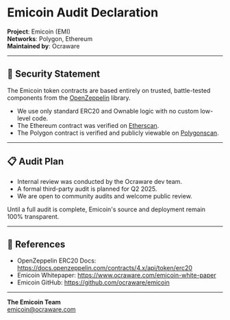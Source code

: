 # Emicoin Audit Declaration

**Project**: Emicoin (EMI)  
**Networks**: Polygon, Ethereum  
**Maintained by**: Ocraware

---

## 🔐 Security Statement

The Emicoin token contracts are based entirely on trusted, battle-tested components from the [OpenZeppelin](https://github.com/OpenZeppelin/openzeppelin-contracts) library. 

- We use only standard ERC20 and Ownable logic with no custom low-level code.
- The Ethereum contract was verified on [Etherscan](https://etherscan.io/address/0x0447c7c52c4ba3372b43c655e5db8db6112489d3).
- The Polygon contract is verified and publicly viewable on [Polygonscan](https://polygonscan.com/address/0xFbeCfB7b87752aa28383a5Ac1e9d9e05E0526017).

---

## 📋 Audit Plan

- Internal review was conducted by the Ocraware dev team.
- A formal third-party audit is planned for Q2 2025.
- We are open to community audits and welcome public review.

Until a full audit is complete, Emicoin's source and deployment remain 100% transparent.

---

## 🔗 References
- OpenZeppelin ERC20 Docs: https://docs.openzeppelin.com/contracts/4.x/api/token/erc20
- Emicoin Whitepaper: https://www.ocraware.com/emicoin-white-paper
- Emicoin GitHub: https://github.com/ocraware/emicoin

---

**The Emicoin Team**  
emicoin@ocraware.com
